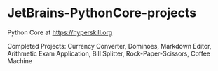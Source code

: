# JetBrains-PythonCore-projects
Python Core at https://hyperskill.org


Completed Projects: Currency Converter, Dominoes, Markdown Editor, Arithmetic Exam Application, Bill Splitter, Rock-Paper-Scissors, Coffee Machine
